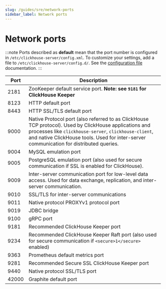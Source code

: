 ```yaml
---
slug: /guides/sre/network-ports
sidebar_label: Network ports
---
```


# Network ports

:::note
Ports described as **default** mean that the port number is configured in `/etc/clickhouse-server/config.xml`.  To customize your settings, add a file to `/etc/clickhouse-server/config.d/`.  See the [configuration file](/operations/configuration-files) documentation.
:::

|Port|Description|
|----|-----------|
|2181|ZooKeeper default service port. **Note: see `9181` for ClickHouse Keeper**|
|8123|HTTP default port|
|8443|HTTP SSL/TLS default port|
|9000|Native Protocol port (also referred to as ClickHouse TCP protocol). Used by ClickHouse applications and processes like `clickhouse-server`, `clickhouse-client`, and native ClickHouse tools. Used for inter-server communication for distributed queries.|
|9004|MySQL emulation port|
|9005|PostgreSQL emulation port (also used for secure communication if SSL is enabled for ClickHouse).|
|9009|Inter-server communication port for low-level data access. Used for data exchange, replication, and inter-server communication.|
|9010|SSL/TLS for inter-server communications|
|9011|Native protocol PROXYv1 protocol port|
|9019|JDBC bridge|
|9100|gRPC port|
|9181|Recommended ClickHouse Keeper port|
|9234|Recommended ClickHouse Keeper Raft port (also used for secure communication if `<secure>1</secure>` enabled) |
|9363|Prometheus default metrics port|
|9281|Recommended Secure SSL ClickHouse Keeper port|
|9440|Native protocol SSL/TLS port|
|42000|Graphite default port|

